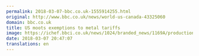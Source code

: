 ```yaml
---
permalink: 2018-03-07-bbc.co.uk-1555914255.html
original: http://www.bbc.co.uk/news/world-us-canada-43325060
domain: bbc.co.uk
title: US moots exemptions to metal tariffs
image: https://ichef.bbci.co.uk/news/1024/branded_news/1169A/production/_100322317_mediaitem100322316.jpg
date: 2018-03-07 20:47:07
translations: en
---
```


